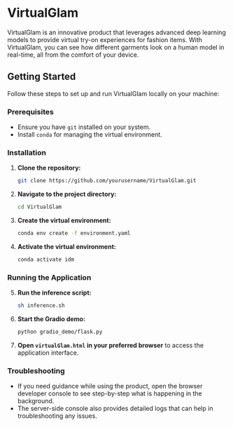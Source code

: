 # VirtualGlam

VirtualGlam is an innovative product that leverages advanced deep learning models to provide virtual try-on experiences for fashion items. With VirtualGlam, you can see how different garments look on a human model in real-time, all from the comfort of your device.

## Getting Started

Follow these steps to set up and run VirtualGlam locally on your machine:

### Prerequisites

- Ensure you have `git` installed on your system.
- Install `conda` for managing the virtual environment.

### Installation

1. **Clone the repository:**
    ```sh
    git clone https://github.com/yourusername/VirtualGlam.git
    ```

2. **Navigate to the project directory:**
    ```sh
    cd VirtualGlam
    ```

3. **Create the virtual environment:**
    ```sh
    conda env create -f environment.yaml
    ```

4. **Activate the virtual environment:**
    ```sh
    conda activate idm
    ```

### Running the Application

5. **Run the inference script:**
    ```sh
    sh inference.sh
    ```

6. **Start the Gradio demo:**
    ```sh
    python gradio_demo/flask.py
    ```

7. **Open `virtualGlam.html` in your preferred browser** to access the application interface.

### Troubleshooting

- If you need guidance while using the product, open the browser developer console to see step-by-step what is happening in the background.
- The server-side console also provides detailed logs that can help in troubleshooting any issues.
